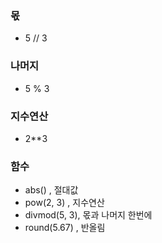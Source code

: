 ### 몫
- 5 // 3

### 나머지
- 5 % 3

### 지수연산
- 2**3

### 함수
- abs() , 절대값
- pow(2, 3) , 지수연산
- divmod(5, 3), 몫과 나머지 한번에
- round(5.67) , 반올림